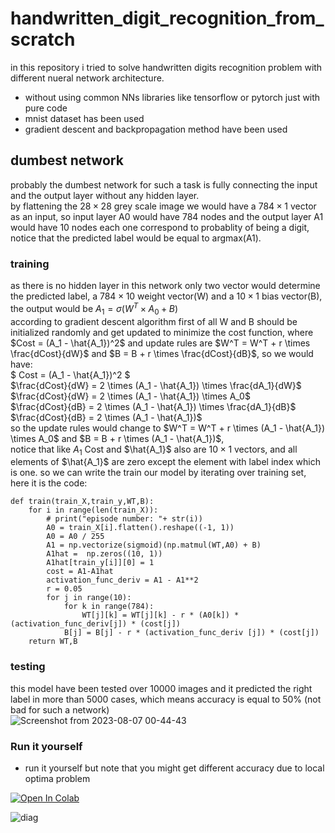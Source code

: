 # handwritten_digit_recognition_from_scratch
in this repository i tried to solve handwritten digits recognition problem with different nueral network architecture.

- without using common NNs libraries like tensorflow or pytorch just with pure code
- mnist dataset has been used
- gradient descent and backpropagation method have been used

## dumbest network
probably the dumbest network for such a task is fully connecting the input and the output layer without any hidden layer.<br />
by flattening the $`28 \times 28`$ grey scale image we would have a $`784 \times 1`$ vector as an input,
so input layer A0 would have 784 nodes and the output layer A1 would have 10 nodes each one correspond to probablity of being a digit,
notice that the predicted label would be equal to argmax(A1).<br />
### training
as there is no hidden layer in this network only two vector would determine the predicted label, a $`784 \times 10`$ weight vector(W) and a $`10 \times 1`$ bias vector(B),
the output would be $`A_1 = \sigma{(W^T \times A_0 + B)}`$ <br />
according to gradient descent algorithm first of all W and B should be initialized randomly and get updated to minimize the cost function,
where $`Cost = (A_1 - \hat{A_1})^2`$ and update rules are $`W^T = W^T + r \times \frac{dCost}{dW}`$ and $`B = B + r \times \frac{dCost}{dB}`$, so we would have: <br />
$` Cost = (A_1 - \hat{A_1})^2 `$ <br />
$`\frac{dCost}{dW} = 2 \times (A_1 - \hat{A_1}) \times \frac{dA_1}{dW}`$ <br />
$`\frac{dCost}{dW} = 2 \times (A_1 - \hat{A_1}) \times A_0`$ <br />
$`\frac{dCost}{dB} = 2 \times (A_1 - \hat{A_1}) \times \frac{dA_1}{dB}`$ <br />
$`\frac{dCost}{dB} = 2 \times (A_1 - \hat{A_1})`$ <br />
so the update rules would change to $`W^T = W^T + r \times (A_1 - \hat{A_1}) \times A_0`$ and $`B = B + r \times (A_1 - \hat{A_1})`$, <br />
notice that like $`{A_1}`$ Cost and $`\hat{A_1}`$ also are $`10 \times 1`$ vectors,
and all elements of $`\hat{A_1}`$ are zero except the element with label index which is one.
so we can write the train our model by iterating over training set,
here it is the code:
```
def train(train_X,train_y,WT,B):
    for i in range(len(train_X)):
        # print("episode number: "+ str(i))
        A0 = train_X[i].flatten().reshape((-1, 1))
        A0 = A0 / 255
        A1 = np.vectorize(sigmoid)(np.matmul(WT,A0) + B)
        A1hat =  np.zeros((10, 1))
        A1hat[train_y[i]][0] = 1
        cost = A1-A1hat
        activation_func_deriv = A1 - A1**2
        r = 0.05
        for j in range(10):
            for k in range(784):
                WT[j][k] = WT[j][k] - r * (A0[k]) * (activation_func_deriv[j]) * (cost[j])
            B[j] = B[j] - r * (activation_func_deriv [j]) * (cost[j])
    return WT,B
```
### testing
this model have been tested over 10000 images and it predicted the right label in more than 5000 cases,
which means accuracy is equal to 50% (not bad for such a network) <br />
![Screenshot from 2023-08-07 00-44-43](https://github.com/Mehrdadghassabi/handwritten_digit_recognition_from_scratch/assets/53050138/eb5aead0-28f7-4003-94ad-c9795cdd58de)

### Run it yourself
- run it yourself but note that you might get different accuracy due to local optima problem </br>


[![Open In Colab](https://colab.research.google.com/assets/colab-badge.svg)](https://colab.research.google.com/github/Mehrdadghassabi/handwritten_digit_recognition_from_scratch/blob/main/dumbest%D9%80network.ipynb)


![diag](https://github.com/Mehrdadghassabi/handwritten_digit_recognition_from_scratch/assets/53050138/fb1743a7-9bf5-49c9-b61e-896486f696b2)
